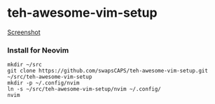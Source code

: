 # teh-awesome-vim-setup

[Screenshot](screenshot.png)

### Install for Neovim
```
mkdir ~/src
git clone https://github.com/swapsCAPS/teh-awesome-vim-setup.git ~/src/teh-awesome-vim-setup
mkdir -p ~/.config/nvim
ln -s ~/src/teh-awesome-vim-setup/nvim ~/.config/
nvim
```
